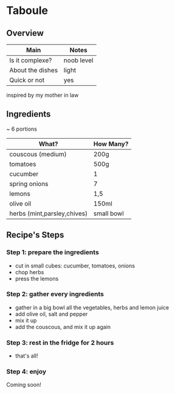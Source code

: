 # Taboule


## Overview

Main             | Notes
---------------- | ----------
Is it complexe?  | noob level
About the dishes | light
Quick or not     | yes

inspired by my mother in law


## Ingredients

~ 6 portions

What?                             | How Many?
--------------------------------- | ---------------------------
couscous (medium)                 | 200g
tomatoes                          | 500g
cucumber                          | 1
spring onions                     | 7
lemons                            | 1,5
olive oil                         | 150ml
herbs (mint,parsley,chives)       | small bowl


## Recipe's Steps

### Step 1: prepare the ingredients

* cut in small cubes: cucumber, tomatoes, onions
* chop herbs
* press the lemons


### Step 2: gather every ingredients

* gather in a big bowl all the vegetables, herbs and lemon juice
* add olive oil, salt and pepper
* mix it up
* add the couscous, and mix it up again

### Step 3: rest in the fridge for 2 hours

* that's all!

### Step 4: enjoy

Coming soon!
